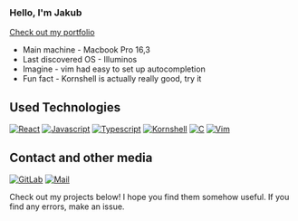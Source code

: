 ### Hello, I'm Jakub
[Check out my portfolio](https://desantbucie.github.io/portfolio)

* Main machine - Macbook Pro 16,3
* Last discovered OS - Illuminos
* Imagine - vim had easy to set up autocompletion
* Fun fact - Kornshell is actually really good, try it
 
## Used Technologies

[![React](https://img.shields.io/badge/-React-black?&style=for-the-badge&logo=react&logoColor=%2361DAFB)](https://github.com/DesantBucie)
[![Javascript](https://img.shields.io/badge/-Javascript-yellow?&style=for-the-badge&logo=javascript&logoColor=white)](https://github.com/DesantBucie)
[![Typescript](https://img.shields.io/badge/-Typescript-blue?&style=for-the-badge&logo=typescript&logoColor=white)](https://github.com/DesantBucie)
[![Kornshell](https://img.shields.io/badge/kornshell-red?&style=for-the-badge&logo=gnubash&logoColor=white)](https://github.com/DesantBucie)
[![C](https://img.shields.io/badge/C-darkblue?&style=for-the-badge&logo=xcode&logoColor=white)](https://github.com/DesantBucie)
[![Vim](https://img.shields.io/badge/-Vimscript-darkgreen?&style=for-the-badge&logo=vim&logoColor=white)](https://github.com/DesantBucie)

## Contact and other media

[![GitLab](https://img.shields.io/badge/-Gitlab-black?&style=for-the-badge&logo=gitlab)](https://gitlab.com/DesantBucie)
[![Mail](https://img.shields.io/badge/-Mail-black?&style=for-the-badge&logo=gmail)](mailto:mattrusz@gmail.com)






Check out my projects below! I hope you find them somehow useful. If you find any errors, make an issue. 

